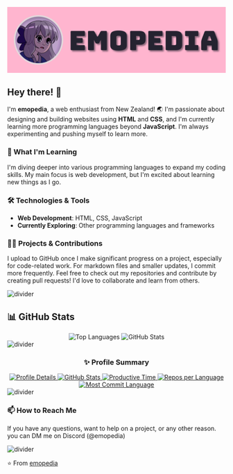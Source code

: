 ![Banner](https://raw.githubusercontent.com/emopedia/emopedia/master/emopedia.png)

## Hey there! 👋
I'm **emopedia**, a web enthusiast from New Zealand! 🌏 I'm passionate about designing and building websites using **HTML** and **CSS**, and I'm currently learning more programming languages beyond **JavaScript**. I'm always experimenting and pushing myself to learn more.

### 🌱 What I'm Learning
I'm diving deeper into various programming languages to expand my coding skills. My main focus is web development, but I'm excited about learning new things as I go.

### 🛠️ Technologies & Tools
- **Web Development**: HTML, CSS, JavaScript
- **Currently Exploring**: Other programming languages and frameworks

### 👨‍💻 Projects & Contributions
I upload to GitHub once I make significant progress on a project, especially for code-related work. For markdown files and smaller updates, I commit more frequently. Feel free to check out my repositories and contribute by creating pull requests! I'd love to collaborate and learn from others.

<img src="https://user-images.githubusercontent.com/73097560/115834477-dbab4500-a447-11eb-908a-139a6edaec5c.gif" alt="divider" />

## 📊 GitHub Stats

<div align="center">
  <img height="180em" src="https://github-readme-stats.vercel.app/api/top-langs/?username=emopedia&layout=compact&theme=dracula" alt="Top Languages" />
  <img height="180em" src="https://github-readme-stats.vercel.app/api?username=emopedia&show_icons=true&theme=dracula&count_private=true" alt="GitHub Stats" />
</div>

<img src="https://user-images.githubusercontent.com/73097560/115834477-dbab4500-a447-11eb-908a-139a6edaec5c.gif" alt="divider" />

<h3 align="center">✨ Profile Summary</h3>
<div align="center">
  <a href="https://github.com/emopedia">
    <img height="180em" src="http://github-profile-summary-cards.vercel.app/api/cards/profile-details?username=emopedia&theme=dracula" alt="Profile Details" />
    <img height="180em" src="http://github-profile-summary-cards.vercel.app/api/cards/stats?username=emopedia&theme=dracula" alt="GitHub Stats" />
    <img height="180em" src="http://github-profile-summary-cards.vercel.app/api/cards/productive-time?username=emopedia&theme=dracula" alt="Productive Time" />
    <img height="180em" src="http://github-profile-summary-cards.vercel.app/api/cards/repos-per-language?username=emopedia&theme=dracula" alt="Repos per Language" />
    <img height="180em" src="http://github-profile-summary-cards.vercel.app/api/cards/most-commit-language?username=emopedia&theme=dracula" alt="Most Commit Language" />
  </a>
</div>

<img src="https://user-images.githubusercontent.com/73097560/115834477-dbab4500-a447-11eb-908a-139a6edaec5c.gif" alt="divider" />

### 📫 How to Reach Me
If you have any questions, want to help on a project, or any other reason. you can DM me on Discord (@emopedia)

<img src="https://user-images.githubusercontent.com/73097560/115834477-dbab4500-a447-11eb-908a-139a6edaec5c.gif" alt="divider" />

⭐️ From [emopedia](https://github.com/emopedia)
